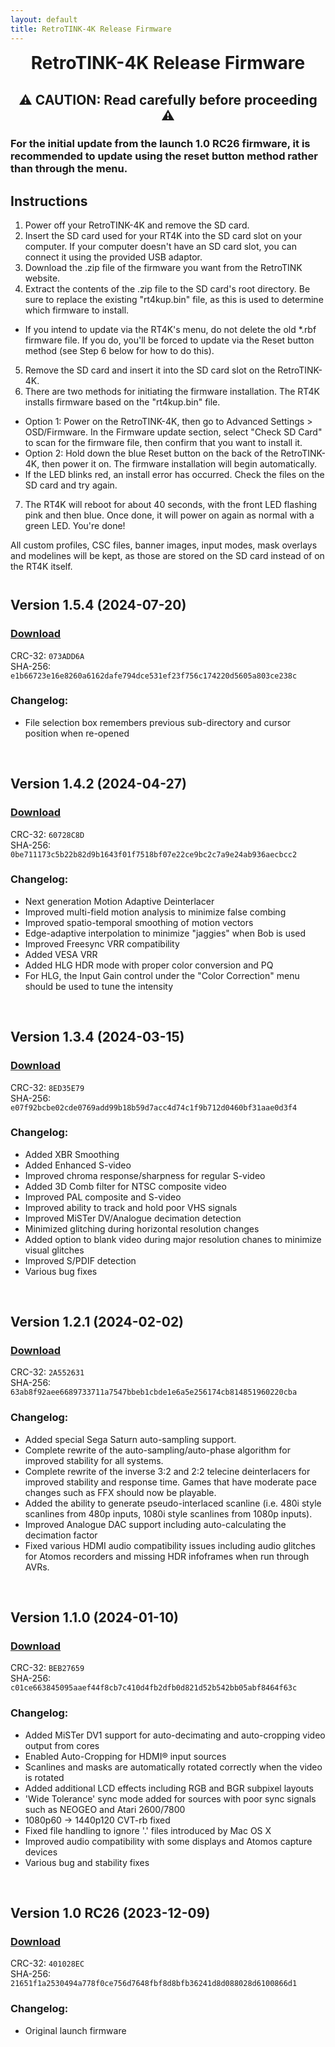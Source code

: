 ```yaml
---
layout: default
title: RetroTINK-4K Release Firmware
---
```


<h1 align="center" style="margin-top: 0px;">RetroTINK-4K Release Firmware</h1>

<p style="margin:30px;"></p>

<h2 align="center" style="margin-top: 0px;">⚠️ CAUTION: Read carefully before proceeding ⚠️</h2>

<p style="margin:10px;"></p>

### For the initial update from the launch 1.0 RC26 firmware, it is recommended to update using the reset button method rather than through the menu.

<p style="margin:20px;"></p>

## Instructions️

1. Power off your RetroTINK-4K and remove the SD card.
2. Insert the SD card used for your RT4K into the SD card slot on your computer. If your computer doesn't have an SD card slot, you can connect it using the provided USB adaptor.
3. Download the .zip file of the firmware you want from the RetroTINK website.
4. Extract the contents of the .zip file to the SD card's root directory. Be sure to replace the existing "rt4kup.bin" file, as this is used to determine which firmware to install.
  - If you intend to update via the RT4K's menu, do not delete the old \*.rbf firmware file. If you do, you'll be forced to update via the Reset button method (see Step 6 below for how to do this).
5. Remove the SD card and insert it into the SD card slot on the RetroTINK-4K.
6. There are two methods for initiating the firmware installation. The RT4K installs firmware based on the "rt4kup.bin" file.
  - Option 1: Power on the RetroTINK-4K, then go to Advanced Settings > OSD/Firmware. In the Firmware update section, select "Check SD Card" to scan for the firmware file, then confirm that you want to install it.
  - Option 2: Hold down the blue Reset button on the back of the RetroTINK-4K, then power it on. The firmware installation will begin automatically.
  - If the LED blinks red, an install error has occurred. Check the files on the SD card and try again.
7. The RT4K will reboot for about 40 seconds, with the front LED flashing pink and then blue. Once done, it will power on again as normal with a green LED. You're done!

All custom profiles, CSC files, banner images, input modes, mask overlays and modelines will be kept, as those are stored on the SD card instead of on the RT4K itself.

<p style="margin:41px;"></p>

## Version 1.5.4 (2024-07-20)

### [Download](https://cdn.jsdelivr.net/gh/retrotink-llc/firmware@main/RetroTINK-4K/Experimental/rt4k_154.zip)
CRC-32: `073ADD6A`  
SHA-256: `e1b66723e16e8260a6162dafe794dce531ef23f756c174220d5605a803ce238c`

### Changelog:
- File selection box remembers previous sub-directory and cursor position when re-opened

<br/>


## Version 1.4.2 (2024-04-27)

### [Download](https://cdn.jsdelivr.net/gh/retrotink-llc/firmware@main/RetroTINK-4K/Experimental/rt4k_142.zip)
CRC-32: `60728C8D`  
SHA-256: `0be711173c5b22b82d9b1643f01f7518bf07e22ce9bc2c7a9e24ab936aecbcc2`

### Changelog:
- Next generation Motion Adaptive Deinterlacer
- Improved multi-field motion analysis to minimize false combing
- Improved spatio-temporal smoothing of motion vectors
- Edge-adaptive interpolation to minimize "jaggies" when Bob is used
- Improved Freesync VRR compatibility
- Added VESA VRR
- Added HLG HDR mode with proper color conversion and PQ
- For HLG, the Input Gain control under the "Color Correction" menu should be used to tune the intensity

<br/>


## Version 1.3.4 (2024-03-15)

### [Download](https://cdn.jsdelivr.net/gh/retrotink-llc/firmware@main/RetroTINK-4K/Experimental/rt4k_134.zip)
CRC-32: `8ED35E79`  
SHA-256: `e07f92bcbe02cde0769add99b18b59d7acc4d74c1f9b712d0460bf31aae0d3f4`

### Changelog:
- Added XBR Smoothing
- Added Enhanced S-video
- Improved chroma response/sharpness for regular S-video
- Added 3D Comb filter for NTSC composite video
- Improved PAL composite and S-video
- Improved ability to track and hold poor VHS signals
- Improved MiSTer DV/Analogue decimation detection
- Minimized glitching during horizontal resolution changes
- Added option to blank video during major resolution chanes to minimize visual glitches
- Improved S/PDIF detection
- Various bug fixes

<br/>

## Version 1.2.1 (2024-02-02)

### [Download](https://cdn.jsdelivr.net/gh/retrotink-llc/firmware@main/RetroTINK-4K/Experimental/rt4k_121.zip)
CRC-32: `2A552631`  
SHA-256: `63ab8f92aee6689733711a7547bbeb1cbde1e6a5e256174cb814851960220cba`

### Changelog:
- Added special Sega Saturn auto-sampling support.
- Complete rewrite of the auto-sampling/auto-phase algorithm for improved stability for all systems.
- Complete rewrite of the inverse 3:2 and 2:2 telecine deinterlacers for improved stability and response time. Games that have moderate pace changes such as FFX should now be playable.
- Added the ability to generate pseudo-interlaced scanline (i.e. 480i style scanlines from 480p inputs, 1080i style scanlines from 1080p inputs).
- Improved Analogue DAC support including auto-calculating the decimation factor
- Fixed various HDMI audio compatibility issues including audio glitches for Atomos recorders and missing HDR infoframes when run through AVRs.

<br/>

## Version 1.1.0 (2024-01-10)

### [Download](https://cdn.jsdelivr.net/gh/retrotink-llc/firmware@main/RetroTINK-4K/Release/rt4k_110.zip)
CRC-32: `BEB27659`  
SHA-256: `c01ce663845095aaef44f8cb7c410d4fb2dfb0d821d52b542bb05abf8464f63c`

### Changelog:
- Added MiSTer DV1 support for auto-decimating and auto-cropping video output from cores
- Enabled Auto-Cropping for HDMI® input sources
- Scanlines and masks are automatically rotated correctly when the video is rotated
- Added additional LCD effects including RGB and BGR subpixel layouts
- 'Wide Tolerance' sync mode added for sources with poor sync signals such as NEOGEO and Atari 2600/7800
- 1080p60 -> 1440p120 CVT-rb fixed
- Fixed file handling to ignore '.' files introduced by Mac OS X
- Improved audio compatibility with some displays and Atomos capture devices
- Various bug and stability fixes

<br/>

## Version 1.0 RC26 (2023-12-09)

### [Download](https://cdn.jsdelivr.net/gh/retrotink-llc/firmware@main/RetroTINK-4K/Release/Rt4k_10rc26.zip)
CRC-32: `401028EC`  
SHA-256: `21651f1a2530494a778f0ce756d7648fbf8d8bfb36241d8d088028d6100866d1`

### Changelog:
- Original launch firmware